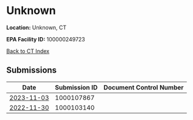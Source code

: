 # Unknown

**Location:** Unknown, CT

**EPA Facility ID:** 100000249723

[Back to CT Index](../../index.md)

## Submissions

| Date | Submission ID | Document Control Number |
|------|--------------|-------------------------|
| [2023-11-03](submissions/1000107867.md) | 1000107867 |  |
| [2022-11-30](submissions/1000103140.md) | 1000103140 |  |
